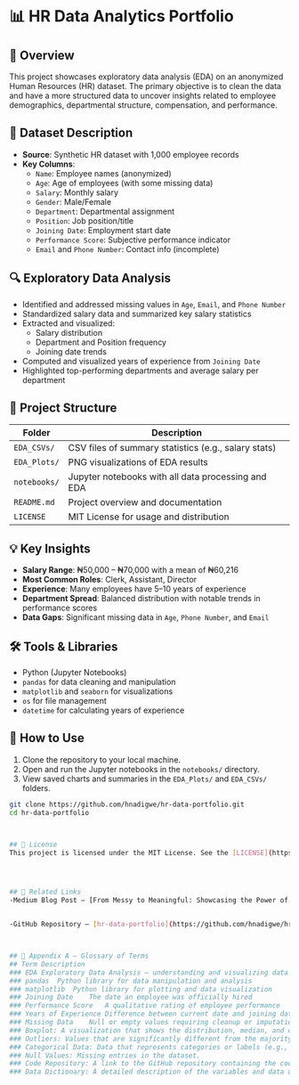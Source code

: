 # 📊 HR Data Analytics Portfolio

## 📘 Overview

This project showcases exploratory data analysis (EDA) on an anonymized Human Resources (HR) dataset. The primary objective is to clean the data and have a more structured data to uncover insights related to employee demographics, departmental structure, compensation, and performance.

## 🧾 Dataset Description

- **Source**: Synthetic HR dataset with 1,000 employee records
- **Key Columns**:
  - `Name`: Employee names (anonymized)
  - `Age`: Age of employees (with some missing data)
  - `Salary`: Monthly salary
  - `Gender`: Male/Female
  - `Department`: Departmental assignment
  - `Position`: Job position/title
  - `Joining Date`: Employment start date
  - `Performance Score`: Subjective performance indicator
  - `Email` and `Phone Number`: Contact info (incomplete)

## 🔍 Exploratory Data Analysis

- Identified and addressed missing values in `Age`, `Email`, and `Phone Number`
- Standardized salary data and summarized key salary statistics
- Extracted and visualized:
  - Salary distribution
  - Department and Position frequency
  - Joining date trends
- Computed and visualized years of experience from `Joining Date`
- Highlighted top-performing departments and average salary per department

## 📁 Project Structure

| Folder           | Description                                   |
|------------------|-----------------------------------------------|
| `EDA_CSVs/`      | CSV files of summary statistics (e.g., salary stats) |
| `EDA_Plots/`     | PNG visualizations of EDA results             |
| `notebooks/`     | Jupyter notebooks with all data processing and EDA |
| `README.md`      | Project overview and documentation            |
| `LICENSE`        | MIT License for usage and distribution        |

## 💡 Key Insights

- **Salary Range**: ₦50,000 – ₦70,000 with a mean of ₦60,216
- **Most Common Roles**: Clerk, Assistant, Director
- **Experience**: Many employees have 5–10 years of experience
- **Department Spread**: Balanced distribution with notable trends in performance scores
- **Data Gaps**: Significant missing data in `Age`, `Phone Number`, and `Email`

## 🛠️ Tools & Libraries

- Python (Jupyter Notebooks)
- `pandas` for data cleaning and manipulation
- `matplotlib` and `seaborn` for visualizations
- `os` for file management
- `datetime` for calculating years of experience

## 🚀 How to Use

1. Clone the repository to your local machine.
2. Open and run the Jupyter notebooks in the `notebooks/` directory.
3. View saved charts and summaries in the `EDA_Plots/` and `EDA_CSVs/` folders.

```bash
git clone https://github.com/hnadigwe/hr-data-portfolio.git
cd hr-data-portfolio



## 📝 License
This project is licensed under the MIT License. See the [LICENSE](https://github.com/hnadigwe/hr-data-portfolio/blob/main/LICENSE) file for more information..




## 📎 Related Links
-Medium Blog Post – [From Messy to Meaningful: Showcasing the Power of Data in Uncovering Hidden Patterns and Transforming HR Insights](https://medium.com/@helennellieadigwe/from-messy-to-meaningful-showcasing-the-power-of-data-in-uncovering-hidden-patterns-and-9134c73d77bb) 


-GitHub Repository – [hr-data-portfolio](https://github.com/hnadigwe/hr-data-portfolio)



## 📎 Appendix A – Glossary of Terms
## Term	Description
### EDA	Exploratory Data Analysis – understanding and visualizing data
### pandas	Python library for data manipulation and analysis
### matplotlib	Python library for plotting and data visualization
### Joining Date	The date an employee was officially hired
### Performance Score	A qualitative rating of employee performance
### Years of Experience	Difference between current date and joining date
### Missing Data	Null or empty values requiring cleanup or imputation
### Boxplot: A visualization that shows the distribution, median, and outliers in a dataset.
### Outliers: Values that are significantly different from the majority of the data.
### Categorical Data: Data that represents categories or labels (e.g., Gender, Department).
### Null Values: Missing entries in the dataset.
### Code Repository: A link to the GitHub repository containing the code used for the analysis.
### Data Dictionary: A detailed description of the variables and data used in the analysis.
